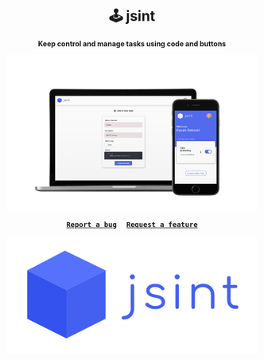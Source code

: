 <h1 align="center">🕹️ jsint </h1>

 <p align="center">
  <b>Keep control and manage tasks using code and buttons</b>
 </p>

 <p align="center">
  <img src="./assets/jsint_mockup.svg"/>
 </p>
 
<p align="center">
  <kbd><a href="https://github.com/hipesoft/jsint/issues/new?assignees=&labels=bug&template=bug_report.md&title=Bug+report"><b>Report a bug</b></a></kbd>
  &nbsp; &nbsp;
  <kbd><a href="https://github.com/hipesoft/jsint/issues/new?assignees=&labels=enhancement&template=feature_request.md&title=Feature+request"><b>Request a feature</b></a></kbd>
</p>

<p align="center">
  <img src="./assets/jsint_logo-full.svg"/>
</p>
